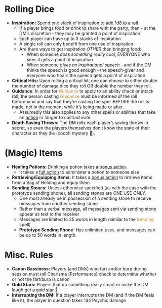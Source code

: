 # Rolling Dice
- **Inspiration:** Spend one stack of inspiration to <u>add 1d8 to a roll</u>
	- If a player brings food or drink to share with the party, then - at the DM’s discretion - they may be granted a point of inspiration
	- Each player can have up to 3 stacks of inspiration
	- A single roll can only benefit from one use of inspiration
	- Are there ways to get inspiration *OTHER* than bringing food:
		- When someone *does something really cool*, EVERYONE who sees it gets a point of inspiration
		- When someone *gives an inspirational speech* - and if the DM thinks the speech is good enough - the speech-giver and everyone who hears the speech gets a point of inspiration
- **Critical Hits:** Upon rolling a critical hit, one can choose to either double the number of damage dice they roll OR double the number they roll.
- **Guidance:** In order for <span style="color:rgb(213, 142, 42)">Guidance</span> to apply to an ability check or attack roll, the person casting <span style="color:rgb(213, 142, 42)">Guidance</span> must be informed of the roll beforehand and say that they’re casting the spell BEFORE the roll is made, not in the moment while it’s being made or after.
	- Assumedly this also applies to any other spells or abilities that take an <u>action</u> or longer to cast/activate
- **Death Saving Throws:** The DM rolls each player’s saving throws in secret, so even the players themselves don’t know the state of their character as they die (ooooh mystery 👀).

# (Magic) Items
- **Healing Potions:** Drinking a potion takes a <u>bonus action</u>.
	- It takes a <u>full action</u> to administer a potion to someone else
- **Retrieving/Equipping Items:** It takes a <u>bonus action</u> to retrieve items from a Bag of Holding and equip them.
- **Sending Stones:** Unless otherwise specified (as with the case with the prototype sending phone), all sending stones are ONE USE ONLY.
	- One must already be in possession of a sending stone to receive messages from another sending stone
	- Rather than a verbal message, all messages sent via sending stone appear as text to the receiver
	- Messages are limited to 25 words in length (similar to the <span style="color:rgb(213, 142, 42)">Sending</span> spell)
	- **Prototype Sending Phone:** Has unlimited uses, and messages can be up to 50 words in length.

# Misc. Rules
- **Canon Gassiness:** Players (and DMs) who fart and/or burp during session must roll Charisma (Performance) check to determine whether or not the fart/burp is canon
- **Gold Stars:** Players that do something really smart or make the DM laugh get a gold star 🌟
- **Interrupting the DM:** If a player interrupts the DM (and if the DM feels like it), the player in question takes 1d4 Psychic damage